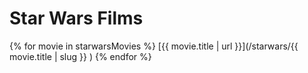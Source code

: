 # Star Wars Films

{% for movie in starwarsMovies %}
  [{{ movie.title | url }}](/starwars/{{ movie.title | slug }} )
{% endfor %}